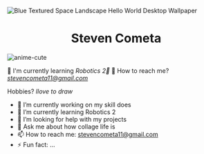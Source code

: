 
![Blue Textured Space Landscape Hello World Desktop Wallpaper](https://github.com/StevenSMC/StevenSMC/assets/157485602/453f9c1b-dfba-4f76-96b6-6e8aa2d62c1e)
<h1 align="center">Steven Cometa</h1>

![anime-cute](https://github.com/StevenSMC/StevenSMC/assets/157485602/b2bf9990-6f1d-4ea5-bdb5-99481784aa13)




📖 I'm currently learning *Robotics 2🤖*
📨 How to reach me? *stevencometa11@gmail.com*

 Hobbies? *Ilove to draw*
- 🔭 I’m currently working on my skill does
- 🌱 I’m currently learning Robotics 2
- 🤔 I’m looking for help with my projects
- 💬 Ask me about how collage life is
- 📫 How to reach me: stevencometa11@gmail.com
- ⚡ Fun fact: ...
